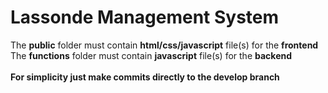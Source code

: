 # Lassonde Management System

The **public** folder must contain **html/css/javascript** file(s) for the **frontend**
<br />
The **functions** folder must contain **javascript** file(s) for the **backend**
<br />
<br />
**For simplicity just make commits directly to the develop branch**

